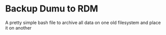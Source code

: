 # Backup Dumu to RDM

A pretty simple bash file to archive all data on one old filesystem and place it on another
